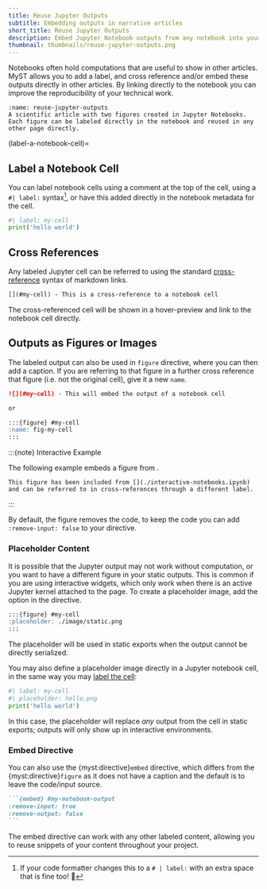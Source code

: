```yaml
---
title: Reuse Jupyter Outputs
subtitle: Embedding outputs in narrative articles
short_title: Reuse Jupyter Outputs
description: Embed Jupyter Notebook outputs from any notebook into your website or article.
thumbnail: thumbnails/reuse-jupyter-outputs.png
---
```


Notebooks often hold computations that are useful to show in other articles. MyST allows you to add a label, and cross reference and/or embed these outputs directly in other articles. By linking directly to the notebook you can improve the reproducibility of your technical work.

```{figure} ./images/reuse-jupyter-outputs.png
:name: reuse-jupyter-outputs
A scientific article with two figures created in Jupyter Notebooks. Each figure can be labeled directly in the notebook and reused in any other page directly.
```

(label-a-notebook-cell)=
## Label a Notebook Cell

You can label notebook cells using a comment at the top of the cell, using a `#| label:` syntax[^black], or have this added directly in the notebook metadata for the cell.

```python
#| label: my-cell
print('hello world')
```

[^black]: If your code formatter changes this to a `# | label:` with an extra space that is fine too! 🎉

## Cross References

Any labeled Jupyter cell can be referred to using the standard [cross-reference](./cross-references.md) syntax of markdown links.

```markdown
[](#my-cell) - This is a cross-reference to a notebook cell
```

The cross-referenced cell will be shown in a hover-preview and link to the notebook cell directly.

## Outputs as Figures or Images

The labeled output can also be used in `figure` directive, where you can then add a caption. If you are referring to that figure in a further cross reference that figure (i.e. not the original cell), give it a new `name`.

```markdown
![](#my-cell) - This will embed the output of a notebook cell

or

:::{figure} #my-cell
:name: fig-my-cell
:::
```

:::{note} Interactive Example

The following example embeds a figure from [](./interactive-notebooks.ipynb).

```{figure} #altair-horsepower
This figure has been included from [](./interactive-notebooks.ipynb) and can be referred to in cross-references through a different label.
```

:::

By default, the figure removes the code, to keep the code you can add `:remove-input: false` to your directive.

### Placeholder Content

It is possible that the Jupyter output may not work without computation, or you want to have a different figure in your static outputs. This is common if you are using interactive widgets, which only work when there is an active Jupyter kernel attached to the page. To create a placeholder image, add the option in the directive.

```markdown
:::{figure} #my-cell
:placeholder: ./image/static.png
:::
```

The placeholder will be used in static exports when the output cannot be directly serialized.

You may also define a placeholder image directly in a Jupyter notebook cell, in the same way you may [label the cell](#label-a-notebook-cell):

```python
#| label: my-cell
#| placeholder: hello.png
print('hello world')
```

In this case, the placeholder will replace _any_ output from the cell in static exports; outputs will only show up in interactive environments.

### Embed Directive

You can also use the {myst:directive}`embed` directive, which differs from the {myst:directive}`figure` as it does not have a caption and the default is to leave the code/input source.

````markdown
```{embed} #my-notebook-output
:remove-input: true
:remove-output: false
```
````

The embed directive can work with any other labeled content, allowing you to reuse snippets of your content throughout your project.
